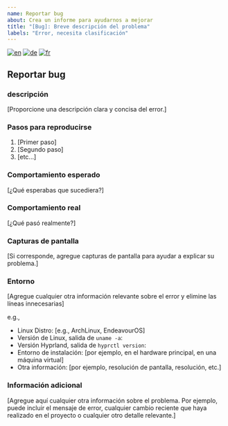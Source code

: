 ```yaml
---
name: Reportar bug
about: Crea un informe para ayudarnos a mejorar
títle: "[Bug]: Breve descripción del problema"
labels: "Error, necesita clasificación"
---
```


[![en](https://img.shields.io/badge/lang-en-red.svg)](bug_report.md)
[![de](https://img.shields.io/badge/lang-de-black.svg)](bug_report.de.md)
[![fr](https://img.shields.io/badge/lang-fr-blue.svg)](bug_report.fr.md)

## Reportar bug

### descripción

[Proporcione una descripción clara y concisa del error.]

### Pasos para reproducirse

1. [Primer paso]
2. [Segundo paso]
3. [etc...]

### Comportamiento esperado

[¿Qué esperabas que sucediera?]

### Comportamiento real

[¿Qué pasó realmente?]

### Capturas de pantalla

[Si corresponde, agregue capturas de pantalla para ayudar a explicar su problema.]

### Entorno

[Agregue cualquier otra información relevante sobre el error y elimine las líneas innecesarias]

e.g.,

- Linux Distro: [e.g., ArchLinux, EndeavourOS]
- Versión de Linux, salida de `uname -a`:
- Versión Hyprland, salida de `hyprctl version`:
- Entorno de instalación: [por ejemplo, en el hardware principal, en una máquina virtual]
- Otra información: [por ejemplo, resolución de pantalla, resolución, etc.]

### Información adicional

[Agregue aquí cualquier otra información sobre el problema. Por ejemplo, puede incluir el mensaje de error, cualquier cambio reciente que haya realizado en el proyecto o cualquier otro detalle relevante.]
